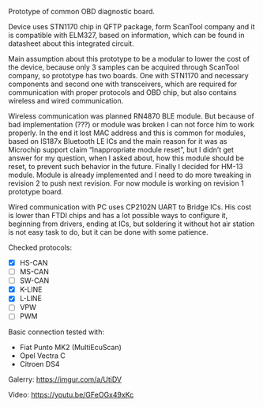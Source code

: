 Prototype of common OBD diagnostic board. 

Device uses STN1170 chip in QFTP package, form ScanTool company and it is compatible with ELM327, based on information, which can be found in datasheet about this integrated circuit. 

Main assumption about this prototype to be a modular to lower the cost of the device, because only 3 samples can be acquired through ScanTool company, so prototype has two boards. One with STN1170 and necessary components and second one with transceivers, which are required for communication with proper protocols and OBD chip, but also contains wireless and wired communication. 

Wireless communication was planned RN4870 BLE module. But because of bad implementation (???) or module was broken I can not force him to work properly. In the end it lost MAC address and this is common for modules, based on IS187x Bluetooth LE ICs and the main reason for it was as Microchip support claim “Inappropriate module reset”, but I didn’t get answer for my question, when I asked about, how this module should be reset, to prevent such behavior in the future. Finally I decided for HM-13 module. Module is already implemented and I need to do more tweaking in revision 2 to push next revision. For now module is working on revision 1 prototype board.

Wired communication with PC uses CP2102N UART to Bridge ICs. His cost is lower than FTDI chips and has a lot possible ways to configure it, beginning from drivers, ending at ICs, but soldering it without hot air station is not easy task to do, but it can be done with some patience.

Checked protocols:
- [x] HS-CAN 
- [ ] MS-CAN 
- [ ] SW-CAN 
- [x] K-LINE
- [x] L-LINE
- [ ] VPW
- [ ] PWM

Basic connection tested with:
- Fiat Punto MK2 (MultiEcuScan) 
- Opel Vectra C 
- Citroen DS4 

Galerry: https://imgur.com/a/UtiDV

Video: https://youtu.be/GFeOGx49xKc
